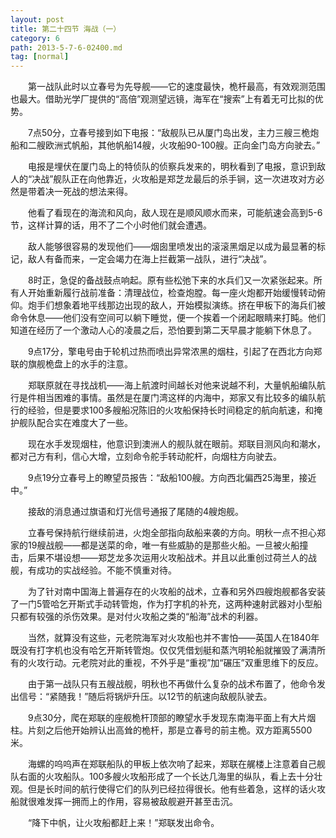 ```yaml
---
layout: post
title: 第二十四节 海战（一）
category: 6
path: 2013-5-7-6-02400.md
tag: [normal]
---
```


　　第一战队此时以立春号为先导舰——它的速度最快，桅杆最高，有效观测范围也最大。借助光学厂提供的“高倍”观测望远镜，海军在“搜索”上有着无可比拟的优势。

　　7点50分，立春号接到如下电报：“敌舰队已从厦门岛出发，主力三艘三桅炮船和二艘欧洲式帆船，其他帆船14艘，火攻船90-100艘。正向金门岛方向驶去。”

　　电报是埋伏在厦门岛上的特侦队的侦察兵发来的，明秋看到了电报，意识到敌人的“决战”舰队正在向他靠近，火攻船是郑芝龙最后的杀手锏，这一次进攻对方必然是带着决一死战的想法来得。

　　他看了看现在的海流和风向，敌人现在是顺风顺水而来，可能航速会高到5-6节，这样计算的话，用不了二个小时他们就会遭遇。

　　敌人能够很容易的发现他们——烟囱里喷发出的滚滚黑烟足以成为最显著的标记，敌人有备而来，一定会竭力在海上拦截第一战队，进行“决战”。

　　8时正，急促的备战鼓点响起。原有些松弛下来的水兵们又一次紧张起来。所有人开始重新履行战前准备：清理战位，检查炮膛。每一座火炮都开始缓慢转动俯仰。炮手们想象着地平线那边出现的敌人，开始模拟演练。挤在甲板下的海兵们被命令休息——他们没有空间可以躺下睡觉，便一个挨着一个闭起眼睛来打盹。他们知道在经历了一个激动人心的凌晨之后，恐怕要到第二天早晨才能躺下休息了。

　　9点17分，擎电号由于轮机过热而喷出异常浓黑的烟柱，引起了在西北方向郑联的旗舰桅盘上的水手的注意。

　　郑联原就在寻找战机——海上航渡时间越长对他来说越不利，大量帆船编队航行是件相当困难的事情。虽然是在厦门湾这样的内海中，郑家又有比较多的编队航行的经验，但是要求100多艘船况陈旧的火攻船保持长时间稳定的航向航速，和掩护舰队配合实在难度大了一些。

　　现在水手发现烟柱，他意识到澳洲人的舰队就在眼前。郑联目测风向和潮水，都对己方有利，信心大增，立刻命令舵手转动舵杆，向烟柱方向驶去。

　　9点19分立春号上的瞭望员报告：“敌船100艘。方向西北偏西25海里，接近中。”

　　接敌的消息通过旗语和灯光信号通报了尾随的4艘炮舰。

　　立春号保持航行继续前进，火炮全部指向敌船来袭的方向。明秋一点不担心郑家的19艘战舰——都是送菜的命，唯一有些威胁的是那些火船。一旦被火船撞击，后果不堪设想——郑芝龙多次运用火攻船战术。并且以此重创过荷兰人的战舰，有成功的实战经验。不能不慎重对待。

　　为了针对南中国海上普遍存在的火攻船的战术，立春和另外四艘炮舰都各安装了一门5管哈乞开斯式手动转管炮，作为打字机的补充，这两种速射武器对小型船只都有较强的杀伤效果。是对付火攻船之类的“船海”战术的利器。

　　当然，就算没有这些，元老院海军对火攻船也并不害怕——英国人在1840年既没有打字机也没有哈乞开斯转管炮。仅仅凭借划艇和蒸汽明轮船就摧毁了满清所有的火攻行动。元老院对此的重视，不外乎是“重视”加“碾压”双重思维下的反应。

　　由于第一战队只有五艘战舰，明秋也不再做什么复杂的战术布置了，他命令发出信号：“紧随我！”随后将锅炉升压。以12节的航速向敌舰队驶去。

　　9点30分，爬在郑联的座舰桅杆顶部的瞭望水手发现东南海平面上有大片烟柱。片刻之后他开始辨认出高耸的桅杆，那是立春号的前主桅。双方距离5500米。

　　海螺的呜呜声在郑联船队的甲板上依次响了起来，郑联在艉楼上注意着自己舰队右面的火攻船队。100多艘火攻船形成了一个长达几海里的纵队，看上去十分壮观。但是长时间的航行使得它们的队列已经拉得很长。他有些着急，这样的话火攻船就很难发挥一拥而上的作用，容易被敌舰避开甚至击沉。

　　“降下中帆，让火攻船都赶上来！”郑联发出命令。
